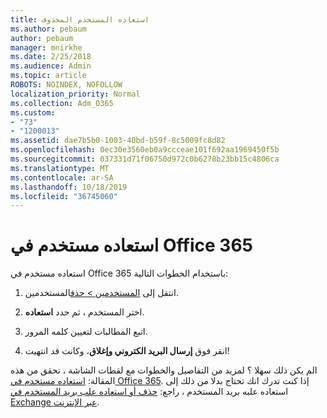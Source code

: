 ```yaml
---
title: استعاده المستخدم المحذوف
ms.author: pebaum
author: pebaum
manager: mnirkhe
ms.date: 2/25/2018
ms.audience: Admin
ms.topic: article
ROBOTS: NOINDEX, NOFOLLOW
localization_priority: Normal
ms.collection: Adm_O365
ms.custom:
- "73"
- "1200013"
ms.assetid: dae7b5b0-1003-40bd-b59f-8c5009fc8d82
ms.openlocfilehash: 0ec30e3560eb0a9ccceae101f692aa1969450f5b
ms.sourcegitcommit: 037331d71f06750d972c0b6278b23bb15c4806ca
ms.translationtype: MT
ms.contentlocale: ar-SA
ms.lasthandoff: 10/18/2019
ms.locfileid: "36745060"
---
```

# <a name="restore-a-user-in-office-365"></a>استعاده مستخدم في Office 365

استعاده مستخدم في Office 365 باستخدام الخطوات التالية:
  
1. انتقل إلى [المستخدمين \> حذف](https://admin.microsoft.com/adminportal/home#/deletedusers)المستخدمين.

2. اختر المستخدم ، ثم حدد **استعاده**.

3. اتبع المطالبات لتعيين كلمه المرور.

4. انقر فوق **إرسال البريد الكتروني وإغلاق**، وكانت قد انتهيت!

الم يكن ذلك سهلا ؟ لمزيد من التفاصيل والخطوات مع لقطات الشاشة ، تحقق من هذه المقالة: [استعاده مستخدم في Office 365](https://docs.microsoft.com/office365/admin/add-users/restore-user). إذا كنت تدرك انك تحتاج بدلا من ذلك إلى استعاده علبه بريد المستخدم ، راجع: [حذف أو استعاده علب بريد المستخدم في Exchange عبر الإنترنت](https://docs.microsoft.com/exchange/recipients-in-exchange-online/delete-or-restore-mailboxes).